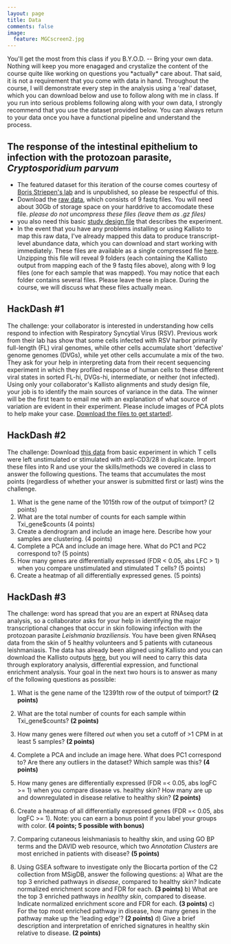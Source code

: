 ```yaml
---
layout: page
title: Data
comments: false
image:
  feature: MGCscreen2.jpg
---
```


<p class="message">
You'll get the most from this class if you B.Y.O.D. -- Bring your own data.  Nothing will keep you more enagaged and crystalize the content of the course quite like working on questions you *actually* care about.  That said, it is not a requirement that you come with data in hand.  Throughout the course, I will demonstrate every step in the analysis using a 'real' dataset, which you can download below and use to follow along with me in class.  If you run into serious problems following along with your own data, I strongly recommend that you use the dataset provided below.  You can always return to your data once you have a functional pipeline and understand the process.  
</p>

## The response of the intestinal epithelium to infection with the protozoan parasite, *Cryptosporidium parvum*
* The featured dataset for this iteration of the course comes courtesy of [Boris Striepen's lab](http://www.striepenlab.org/) and is unpublished, so please be respectful of this.  
* Download the [raw data](https://www.dropbox.com/sh/df58trgab010s55/AAAQ86KkKPzuqvGG-YoeISNEa?dl=0), which consists of 9 fastq files.  You will need about 30Gb of storage space on your harddrive to accomodate these file.  *please do not uncompress these files (leave them as .gz files)*
* you also need this basic [study design file](http://DIYtranscriptomics.github.io/Software/files/Crypto_studyDesign.txt) that describes the experiment.
* In the event that you have any problems installing or using Kallisto to map this raw data, I've already mapped this data to produce transcript-level abundance data, which you can download and start working with immediately.  These files are available as a single compressed file [here](https://www.dropbox.com/s/zr33kb1z1axqfi1/mappedData.zip?dl=0).  Unzipping this file will reveal 9 folders (each containing the Kallisto output from mapping each of the 9 fastq files above), along with 9 log files (one for each sample that was mapped).  You may notice that each folder contains several files.  Please leave these in place.  During the course, we will discuss what these files actually mean.

## HackDash #1
The challenge: your collaborator is interested in understanding how cells respond to infection with Respiratory Syncytial Virus (RSV).  Previous work from their lab has show that some cells infected with RSV harbor primarily full-length (FL) viral genomes, while other cells accumulate short 'defective' genome genomes (DVGs), while yet other cells accumulate a mix of the two.  They ask for your help in interpreting data from their recent sequencing experiment in which they profiled response of human cells to these different viral states in sorted FL-hi, DVGs-hi, intermediate, or neither (not infected).  Using only your collaborator's Kallisto alignments and study design file, your job is to identify the main sources of variance in the data.  The winner will be the first team to email me with an explanation of what source of variation are evident in their experiment. Please include images of PCA plots to help make your case.  [Download the files to get started!](https://drive.google.com/file/d/0B-uUeUVY3YYUSTl6ZmZfcElid28/view?usp=sharing).

## HackDash #2
The challenge: Download [this data](https://drive.google.com/file/d/0B-uUeUVY3YYUdTZ2bTJCZ3VyNWs/view?usp=sharing) from basic experiment in which T cells were left unstimulated or stimulated with anti-CD3/28 in duplicate.  Import these files into R and use your the skills/methods we covered in class to answer the following questions.  The teams that accumulates the most points (regardless of whether your answer is submitted first or last) wins the challenge.

1.	What is the gene name of the 1015th row of the output of tximport? (2 points)
2.	What are the total number of counts for each sample within Txi_gene$counts (4 points)
3.	Create a dendrogram and include an image here. Describe how your samples are clustering. (4 points)
4.	Complete a PCA and include an image here. What do PC1 and PC2 correspond to? (5 points)
5.	How many genes are differentially expressed (FDR < 0.05, abs LFC > 1) when you compare unstimulated and stimulated T cells? (5 points)
6.	Create a heatmap of all differentially expressed genes. (5 points)

## HackDash #3

The challenge: word has spread that you are an expert at RNAseq data analysis, so a collaborator asks for your help in identifying the major transcriptional changes that occur in skin following infection with the protozoan parasite _Leishmania braziliensis_.  You have been given RNAseq data from the skin of 5 healthy volunteers and 5 patients with cutaneous leishmaniasis.  The data has already been aligned using Kallisto and you can download the Kallisto outputs [here](https://drive.google.com/open?id=1scfKwSRCpwp-2OM0xZVDpu2moeCKIGwo), but you will need to carry this data through exploratory analysis, differential expression, and functional enrichment analysis.  Your goal in the next two hours is to answer as many of the following questions as possible:

1. What is the gene name of the 12391th row of the output of tximport? **(2 points)**

2. What are the total number of counts for each sample within Txi_gene$counts? **(2 points)**

3. How many genes were filtered _out_ when you set a cutoff of >1 CPM in at least 5 samples? **(2 points)**

4. Complete a PCA and include an image here. What does PC1 correspond to? Are there any outliers in the dataset? Which sample was this? **(4 points)**

5. How many genes are differentially expressed (FDR =< 0.05, abs logFC >= 1) when you compare disease vs. healthy skin? How many are up and downregulated in disease relative to healthy skin? **(2 points)**

6. Create a heatmap of all differentially expressed genes (FDR =< 0.05, abs logFC >= 1). Note: you can earn a bonus point if you label your groups with color. **(4 points; 5 possible with bonus)**

7.  Comparing cutaneous leishmaniasis to healthy skin, and using GO BP terms and the DAVID web resource, which two _Annotation Clusters_ are most enriched  in patients with disease? **(5 points)**

8. Using GSEA software to investigate only the Biocarta portion of the C2 collection from MSigDB, answer the following questions:
a) What are the top 3 enriched pathways in _disease_, compared to healthy skin? Indicate normalized enrichment score and FDR for each. **(3 points)**
b) What are the top 3 enriched pathways in _healthy skin_, compared to disease.  Indicate normalized enrichment score and FDR for each. **(3 points)**
c) For the top most enriched pathway in disease, how many genes in the pathway make up the 'leading edge'? **(2 points)**
d) Give a brief description and interpretation of enriched signatures in healthy skin relative to disease. **(2 points)**

